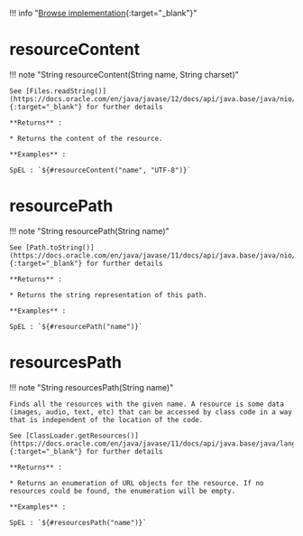 !!! info "[Browse implementation](https://github.com/chutney-testing/chutney/blob/master/action-impl/src/main/java/com/chutneytesting/action/function/ClasspathFunctions.java){:target="_blank"}"

# resourceContent

!!! note "String resourceContent(String name, String charset)"

    See [Files.readString()](https://docs.oracle.com/en/java/javase/12/docs/api/java.base/java/nio/file/Files.html#readString(java.nio.file.Path,java.nio.charset.Charset)){:target="_blank"} for further details

    **Returns** :

    * Returns the content of the resource.

    **Examples** :

    SpEL : `${#resourceContent("name", "UTF-8")}`

# resourcePath

!!! note "String resourcePath(String name)"

    See [Path.toString()](https://docs.oracle.com/en/java/javase/11/docs/api/java.base/java/nio/file/Path.html#toString()){:target="_blank"} for further details

    **Returns** :

    * Returns the string representation of this path.

    **Examples** :

    SpEL : `${#resourcePath("name")}`

# resourcesPath

!!! note "String resourcesPath(String name)"

    Finds all the resources with the given name. A resource is some data (images, audio, text, etc) that can be accessed by class code in a way that is independent of the location of the code.

    See [ClassLoader.getResources()](https://docs.oracle.com/en/java/javase/11/docs/api/java.base/java/lang/ClassLoader.html#getResources(java.lang.String)){:target="_blank"} for further details

    **Returns** :

    * Returns an enumeration of URL objects for the resource. If no resources could be found, the enumeration will be empty.

    **Examples** :

    SpEL : `${#resourcesPath("name")}`

